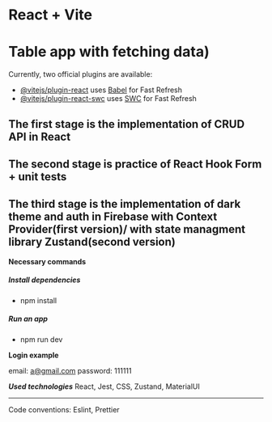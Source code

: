 # React + Vite
# Table app with fetching data)
Currently, two official plugins are available:

- [@vitejs/plugin-react](https://github.com/vitejs/vite-plugin-react/blob/main/packages/plugin-react/README.md) uses [Babel](https://babeljs.io/) for Fast Refresh
- [@vitejs/plugin-react-swc](https://github.com/vitejs/vite-plugin-react-swc) uses [SWC](https://swc.rs/) for Fast Refresh

## The first stage is the implementation of CRUD API in React
## The second stage is practice of React Hook Form + unit tests
## The third stage is the implementation of dark theme and auth in Firebase with Context Provider(first version)/ with state managment library Zustand(second version)
**Necessary commands**
##### Install dependencies
- npm install
##### Run an app
- npm run dev

**Login example**

email: a@gmail.com
password: 111111

***Used technologies***
React, Jest, CSS, Zustand, MaterialUI
***
Code conventions:  Eslint, Prettier
